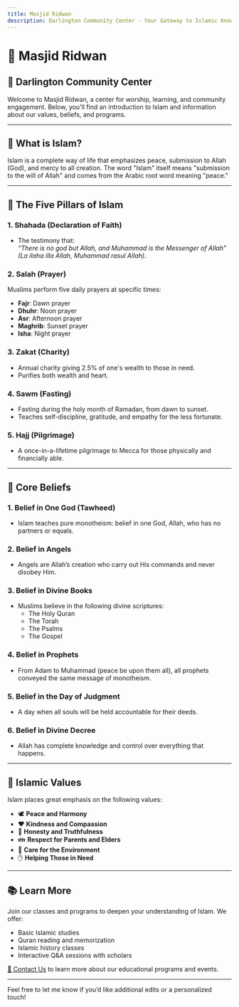 ```yaml
---
title: Masjid Ridwan
description: Darlington Community Center - Your Gateway to Islamic Knowledge
---
```


# 🕌 Masjid Ridwan  
## 🌟 Darlington Community Center  

Welcome to Masjid Ridwan, a center for worship, learning, and community engagement. Below, you'll find an introduction to Islam and information about our values, beliefs, and programs.  

---

## **📖 What is Islam?**  
Islam is a complete way of life that emphasizes peace, submission to Allah (God), and mercy to all creation. The word "Islam" itself means "submission to the will of Allah" and comes from the Arabic root word meaning "peace."  

---

## **🕋 The Five Pillars of Islam**  

### **1. Shahada (Declaration of Faith)**  
- The testimony that:  
  _“There is no god but Allah, and Muhammad is the Messenger of Allah”_  
  _(La ilaha illa Allah, Muhammad rasul Allah)._  

### **2. Salah (Prayer)**  
Muslims perform five daily prayers at specific times:  
- **Fajr**: Dawn prayer  
- **Dhuhr**: Noon prayer  
- **Asr**: Afternoon prayer  
- **Maghrib**: Sunset prayer  
- **Isha**: Night prayer  

### **3. Zakat (Charity)**  
- Annual charity giving 2.5% of one's wealth to those in need.  
- Purifies both wealth and heart.  

### **4. Sawm (Fasting)**  
- Fasting during the holy month of Ramadan, from dawn to sunset.  
- Teaches self-discipline, gratitude, and empathy for the less fortunate.  

### **5. Hajj (Pilgrimage)**  
- A once-in-a-lifetime pilgrimage to Mecca for those physically and financially able.  

---

## **🌟 Core Beliefs**  

### **1. Belief in One God (Tawheed)**  
- Islam teaches pure monotheism: belief in one God, Allah, who has no partners or equals.  

### **2. Belief in Angels**  
- Angels are Allah’s creation who carry out His commands and never disobey Him.  

### **3. Belief in Divine Books**  
- Muslims believe in the following divine scriptures:  
  - The Holy Quran  
  - The Torah  
  - The Psalms  
  - The Gospel  

### **4. Belief in Prophets**  
- From Adam to Muhammad (peace be upon them all), all prophets conveyed the same message of monotheism.  

### **5. Belief in the Day of Judgment**  
- A day when all souls will be held accountable for their deeds.  

### **6. Belief in Divine Decree**  
- Allah has complete knowledge and control over everything that happens.  

---

## **🌿 Islamic Values**  
Islam places great emphasis on the following values:  
- 🕊️ **Peace and Harmony**  
- ❤️ **Kindness and Compassion**  
- 🤝 **Honesty and Truthfulness**  
- 👪 **Respect for Parents and Elders**  
- 🌱 **Care for the Environment**  
- ✋ **Helping Those in Need**  

---

## **📚 Learn More**  
Join our classes and programs to deepen your understanding of Islam. We offer:  
- Basic Islamic studies  
- Quran reading and memorization  
- Islamic history classes  
- Interactive Q&A sessions with scholars  

[📧 Contact Us](/contact) to learn more about our educational programs and events.  

---

Feel free to let me know if you’d like additional edits or a personalized touch!  
